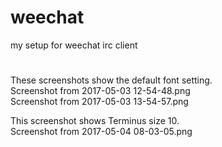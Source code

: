 # weechat
my setup for weechat irc client

#  
These screenshots show the default font setting.  
Screenshot from 2017-05-03 12-54-48.png  
Screenshot from 2017-05-03 13-54-57.png  

This screenshot shows Terminus size 10.  
Screenshot from 2017-05-04 08-03-05.png  
